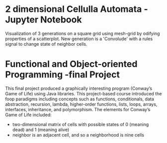 #  2 dimensional Cellulla Automata - Jupyter Notebook
Visualization of 3 generations on a square grid using mesh-grid by odifying properties of a scatterplot.
New generation is a 'Convolude' with a rules signal to change state of neighbor cells.
# Functional and Object-oriented Programming -final Project
This final project produced a graphically interesting program (Conway’s Game of Life) using Java libraries. This project-based course introduced the foop paradigms including concepts such as functions, conditionals, data abstraction, recursion, lambda, higher-order functions, lists, loops, arrays, interfaces, inheritance, and polymorphism. The elements for Conway’s Game of Life included: 
- two-dimensional matrix of cells with possible states of 0 (meaning dead) and 1 (meaning alive)
- neighbor is an adjacent cell, and so a neighborhood is nine cells

